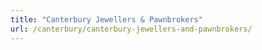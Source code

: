 ```yaml
---
title: "Canterbury Jewellers & Pawnbrokers"
url: /canterbury/canterbury-jewellers-and-pawnbrokers/
---
```

